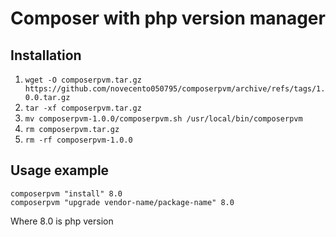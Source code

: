 # Composer with php version manager

## Installation
1. ```wget -O composerpvm.tar.gz https://github.com/novecento050795/composerpvm/archive/refs/tags/1.0.0.tar.gz```
2. ```tar -xf composerpvm.tar.gz```
3. ```mv composerpvm-1.0.0/composerpvm.sh /usr/local/bin/composerpvm```
4. ```rm composerpvm.tar.gz```
5. ```rm -rf composerpvm-1.0.0```

## Usage example
```
composerpvm "install" 8.0
composerpvm "upgrade vendor-name/package-name" 8.0
```
Where 8.0 is php version

